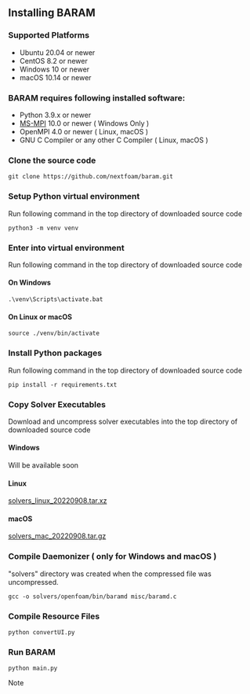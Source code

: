 ## Installing BARAM

### Supported Platforms
- Ubuntu 20.04 or newer
- CentOS 8.2 or newer
- Windows 10 or newer
- macOS 10.14 or newer

### BARAM requires following installed software:

- Python 3.9.x or newer
- [MS-MPI](https://docs.microsoft.com/en-us/message-passing-interface/microsoft-mpi) 10.0 or newer ( Windows Only )
- OpenMPI 4.0 or newer ( Linux, macOS )
- GNU C Compiler or any other C Compiler ( Linux, macOS )

### Clone the source code
```commandline
git clone https://github.com/nextfoam/baram.git
```

### Setup Python virtual environment

Run following command in the top directory of downloaded source code

```commandline
python3 -m venv venv
```

### Enter into virtual environment
Run following command in the top directory of downloaded source code

#### On Windows
```commandline
.\venv\Scripts\activate.bat
```

#### On Linux or macOS
```commandline
source ./venv/bin/activate
```

### Install Python packages
Run following command in the top directory of downloaded source code
```commandline
pip install -r requirements.txt
```

### Copy Solver Executables
Download and uncompress solver executables into the top directory of downloaded source code
#### Windows
Will be available soon

#### Linux
[solvers_linux_20220908.tar.xz](http://d3c6e16xufx1gb.cloudfront.net/solvers_linux_20220908.tar.xz)

#### macOS
[solvers_mac_20220908.tar.gz](http://d3c6e16xufx1gb.cloudfront.net/solvers_mac_20220908.tar.gz)


### Compile Daemonizer ( only for Windows and macOS )
"solvers" directory was created when the compressed file was uncompressed.
```commandline
gcc -o solvers/openfoam/bin/baramd misc/baramd.c
```

### Compile Resource Files
```commandline
python convertUI.py
```

### Run BARAM
```commandline
python main.py
```



Note